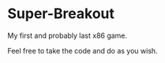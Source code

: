 # Super-Breakout
My first and probably last x86 game.

Feel free to take the code and do as you wish.

